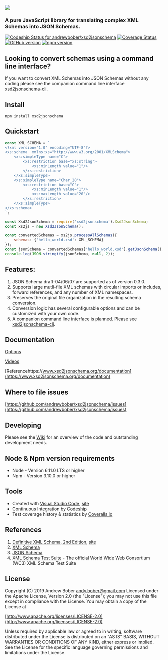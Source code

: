 

<img src="400dpiLogoCropped.png" style="display:block;margin:0 auto;">

###  A pure JavaScript library for translating complex XML Schemas into JSON Schemas.

[![Codeship Status for andrewbober/xsd2jsonschema](https://app.codeship.com/projects/ee9a49e0-46b3-0133-28c9-569fce9c4062/status?branch=master)](https://app.codeship.com/projects/104942)
[![Coverage Status](https://coveralls.io/repos/github/andrewbober/xsd2jsonschema/badge.svg?branch=master)](https://coveralls.io/github/andrewbober/xsd2jsonschema?branch=master)
[![GitHub version](https://badge.fury.io/gh/andrewbober%2Fxsd2jsonschema.png)](https://badge.fury.io/gh/andrewbober%2Fxsd2jsonschema)
[![npm version](https://badge.fury.io/js/xsd2jsonschema.svg)](https://badge.fury.io/js/xsd2jsonschema)

## Looking to convert schemas using a command line interface?

 If you want to convert XML Schemas into JSON Schemas without any coding please see the companion command line interface [xsd2jsonschema-cli](https://www.npmjs.org/package/xsd2jsonschema-cli).

## Install

```
npm install xsd2jsonschema
```

## Quickstart
```javascript
const XML_SCHEMA = `
<?xml version="1.0" encoding="UTF-8"?>
<xs:schema  xmlns:xs="http://www.w3.org/2001/XMLSchema">
	<xs:simpleType name="C">
		<xs:restriction base="xs:string">
			<xs:minLength value="1"/>
		</xs:restriction>
	</xs:simpleType>
	<xs:simpleType name="Char_20">
		<xs:restriction base="C">
			<xs:minLength value="1"/>
			<xs:maxLength value="20"/>
		</xs:restriction>
	</xs:simpleType>
</xs:schema>
`;

const Xsd2JsonSchema = require('xsd2jsonschema').Xsd2JsonSchema;
const xs2js = new Xsd2JsonSchema();

const convertedSchemas = xs2js.processAllSchemas({
	schemas: {'hello_world.xsd': XML_SCHEMA}
});
const jsonSchema = convertedSchemas['hello_world.xsd'].getJsonSchema();
console.log(JSON.stringify(jsonSchema, null, 2));

```

## Features:
1. JSON Schema draft-04/06/07 are supported as of version 0.3.0.
2. Supports large mutli-file XML schemas with circular imports or includes, forward references, and any number of XML namespaces.
3. Preserves the original file organization in the resulting schema conversion.
4. Conversion logic has several configurable options and can be customized with your own code.
5. A companion command line interface is planned.  Please see [xsd2jsonschema-cli](https://www.npmjs.org/package/xsd2jsonschema-cli). 

## Documentation 
[Options](www.xsd2jsonschema.org/quickstartvideos)

[Videos](www.xsd2jsonschema.org/quickstartvideos)

[Referencehttps://www.xsd2jsonschema.org/documentation](https://www.xsd2jsonschema.org/documentation)

## Where to file issues 
[https://github.com/andrewbober/xsd2jsonschema/issues](https://github.com/andrewbober/xsd2jsonschema/issues)

## Developing
Please see the [Wiki](https://github.com/andrewbober/xsd2jsonschema/wiki/Developing) for an overview of the code and outstanding development needs.  

## Node & Npm version requirements
* Node - Version 6.11.0 LTS or higher
* Npm - Version 3.10.0 or higher

## Tools
* Created with [Visual Studio Code](https://github.com/Microsoft/vscode), [site](http://code.visualstudio.com)
* Continuous Integration by [Codeship](https://codeship.com)
* Test coverage history & statistics by [Coveralls.io](http://coveralls.io)

## References
1. [Definitive XML Schema, 2nd Edition](https://www.amazon.com/Definitive-XML-Schema-Priscilla-Walmsley/dp/0132886723), [site](https://www.pearsonhighered.com/program/Walmsley-Definitive-XML-Schema-2nd-Edition/PGM282380.html)
2. [XML Schema](https://www.w3.org/XML/Schema)
3. [JSON Schema](http://www.json-schema.org)
4. [XML Schema Test Suite](https://www.w3.org/XML/2004/xml-schema-test-suite) - The official World Wide Web Consortium (WC3) XML Schema Test Suite

## License
Copyright (C) 2019 Andrew Bober <andy.bober@gmail.com>
Licensed under the Apache License, Version 2.0 (the "License");
you may not use this file except in compliance with the License.
You may obtain a copy of the License at

[http://www.apache.org/licenses/LICENSE-2.0](http://www.apache.org/licenses/LICENSE-2.0)

Unless required by applicable law or agreed to in writing, software
distributed under the License is distributed on an "AS IS" BASIS,
WITHOUT WARRANTIES OR CONDITIONS OF ANY KIND, either express or implied.
See the License for the specific language governing permissions and
limitations under the License.